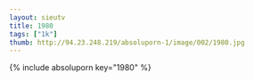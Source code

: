 ```yaml
--- 
layout: sieutv
title: 1980
tags: ["1k"]
thumb: http://94.23.248.219/absoluporn-1/image/002/1980.jpg
---
```

{% include absoluporn key="1980" %} 

